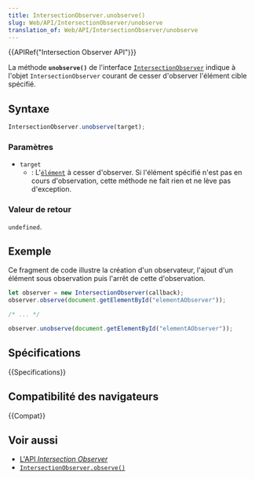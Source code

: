 ```yaml
---
title: IntersectionObserver.unobserve()
slug: Web/API/IntersectionObserver/unobserve
translation_of: Web/API/IntersectionObserver/unobserve
---
```


{{APIRef("Intersection Observer API")}}

La méthode **`unobserve()`** de l'interface [`IntersectionObserver`](/fr/docs/Web/API/IntersectionObserver) indique à l'objet `IntersectionObserver` courant de cesser d'observer l'élément cible spécifié.

## Syntaxe

```js
IntersectionObserver.unobserve(target);
```

### Paramètres

- `target`
  - : L'[`élément`](/fr/docs/Web/API/Element) à cesser d'observer. Si l'élément spécifié n'est pas en cours d'observation, cette méthode ne fait rien et ne lève pas d'exception.

### Valeur de retour

`undefined`.

## Exemple

Ce fragment de code illustre la création d'un observateur, l'ajout d'un élément sous observation puis l'arrêt de cette d'observation.

```js
let observer = new IntersectionObserver(callback);
observer.observe(document.getElementById("elementAObserver"));

/* ... */

observer.unobserve(document.getElementById("elementAObserver"));
```

## Spécifications

{{Specifications}}

## Compatibilité des navigateurs

{{Compat}}

## Voir aussi

- [L'API _Intersection Observer_](/fr/docs/Web/API/Intersection_Observer_API)
- [`IntersectionObserver.observe()`](/fr/docs/Web/API/IntersectionObserver/observe)
